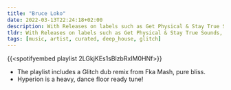 ```yaml
---
title: "Bruce Loko"
date: 2022-03-13T22:24:18+02:00
description: With Releases on labels such as Get Physical & Stay True Sounds, Bruce Loko is a heavy-weight artist worthy of your attention
tldr: With Releases on labels such as Get Physical & Stay True Sounds, Bruce Loko is a heavy-weight artist worthy of your attention
tags: [music, artist, curated, deep_house, glitch]
---
```


{{<spotifyembed playlist 2LGkjKEs1sBlzbRxIM0HNf>}}

- The playlist includes a Glitch dub remix from Fka Mash, pure bliss.
- Hyperion is a heavy, dance floor ready tune!